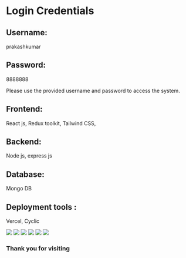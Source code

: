 # Login Credentials

## Username:
prakashkumar

## Password:
8888888

Please use the provided username and password to access the system.

## Frontend:
React js, Redux toolkit, Tailwind CSS,

## Backend:
Node js, express js

## Database:
Mongo DB

## Deployment tools :
Vercel, Cyclic

<p>
 <img src="https://res.cloudinary.com/dkwrlyeva/image/upload/v1714229326/Screenshot_2024-04-27_200005_gnshyh.png" />
 <img src="https://res.cloudinary.com/dkwrlyeva/image/upload/v1714229325/Screenshot_2024-04-27_200451_npinop.png" />
 <img src="https://res.cloudinary.com/dkwrlyeva/image/upload/v1714229327/Screenshot_2024-04-27_201527_cplawb.png" />
 <img src="https://res.cloudinary.com/dkwrlyeva/image/upload/v1714229325/Screenshot_2024-04-27_200704_j2kr1z.png" />
 <img src="https://res.cloudinary.com/dkwrlyeva/image/upload/v1714229326/Screenshot_2024-04-27_201418_qivnov.png" />
<img src="https://res.cloudinary.com/dkwrlyeva/image/upload/v1714229730/Screenshot_2024-04-27_202511_nmelws.png" />
</p>
<h3>Thank you for visiting</h3>

